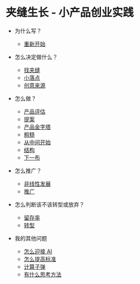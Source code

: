 # 夹缝生长 - 小产品创业实践

- 为什么写？
	- [重新开始](book/restart.md)

- 怎么决定做什么？
	- [找夹缝](book/crack.md)
	- [小落点](book/pinpoint.md)
	- [创意来源](book/creativity.md)

- 怎么做？
	- [产品评估](book/productselection.md)
	- [提案](book/pitch.md)
	- [产品金字塔](book/pyramid.md)
	- [粗糙](book/rough.md)
	- [从中间开始](book/middle.md)
	- [结构](book/structure.md)
	- [下一布](book/next.md)

- 怎么推广？
    - [非线性发展](book/nonlinear.md)
	- [推广](book/marketing.md)

- 怎么判断该不该转型或放弃？
    - [留存率](book/retention.md)
	- [转型](book/pivot.md)

- 我的其他问题
	- [怎么迎接 AI](book/ai.md)
	- [怎么提高标准](book/raise.md)
	- [计算子弹](book/bullet.md)
	- [有什么思考方法](book/framework.md)